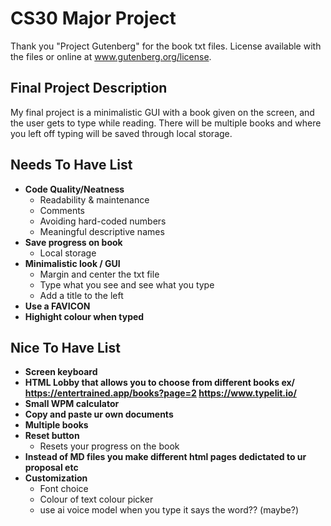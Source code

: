 # CS30 Major Project

Thank you "Project Gutenberg" for the book txt files. License available with the files or online at
www.gutenberg.org/license.

## Final Project Description
My final project is a minimalistic GUI with a book given on the screen, and the user gets to type while reading. There will be multiple books and where you left off typing will be saved through local storage.

## Needs To Have List
- **Code Quality/Neatness** 
  - Readability & maintenance
  - Comments
  - Avoiding hard-coded numbers
  - Meaningful descriptive names
- **Save progress on book**
  - Local storage 
- **Minimalistic look / GUI**  
  - Margin and center the txt file
  - Type what you see and see what you type
  - Add a title to the left
- **Use a FAVICON**
- **Highight colour when typed**


## Nice To Have List
- **Screen keyboard**
- **HTML Lobby that allows you to choose from different books ex/ https://entertrained.app/books?page=2 https://www.typelit.io/**
- **Small WPM calculator** 
- **Copy and paste ur own documents**       
- **Multiple books** 
- **Reset button**
  - Resets your progress on the book
- **Instead of MD files you make different html pages dedictated to ur proposal etc**
- **Customization**
  - Font choice
  - Colour of text colour picker
  - use ai voice model when you type it says the word?? (maybe?)
